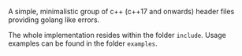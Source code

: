 A simple, minimalistic group of c++ (c++17 and onwards) header files
providing golang like errors.

The whole implementation resides within the folder `include`. Usage
examples can be found in the folder `examples`.
